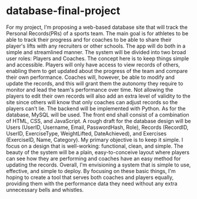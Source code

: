 # database-final-project

For my project, I’m proposing a web-based database site that will track the Personal
Records(PRs) of a sports team. The main goal is for athletes to be able to track their progress and
for coaches to be able to share their player's lifts with any recruiters or other schools. The app
will do both in a simple and streamlined manner.
The system will be divided into two broad user roles: Players and Coaches. The concept
here is to keep things simple and accessible. Players will only have access to view records of
others, enabling them to get updated about the progress of the team and compare their own
performance. Coaches will, however, be able to modify and update the records, and this will
grant them the autonomy they require to monitor and lead the team's performance over time. Not
allowing the players to edit their own records will also add an extra level of validity to the site
since others will know that only coaches can adjust records so the players can’t lie.
The backend will be implemented with Python. As for the database, MySQL will be
used. The front end shall consist of a combination of HTML, CSS, and JavaScript.
A rough draft for the database design will be Users (UserID, Username, Email,
PasswordHash, Role), Records (RecordID, UserID, ExerciseType, WeightLifted, DateAchieved),
and Exercises (ExerciseID, Name, Category).
My primary objective is to keep it simple. I focus on a design that is well-working:
functional, clean, and simple. The beauty of the system will be a plain, easy-to-conceive layout
where players can see how they are performing and coaches have an easy method for updating
the records.
Overall, I'm envisioning a system that is simple to use, effective, and simple to deploy.
By focusing on these basic things, I'm hoping to create a tool that serves both coaches and
players equally, providing them with the performance data they need without any extra
unnecessary bells and whistles.

